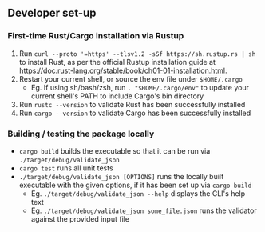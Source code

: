 ## Developer set-up

### First-time Rust/Cargo installation via Rustup

1. Run `curl --proto '=https' --tlsv1.2 -sSf https://sh.rustup.rs | sh` to install Rust, as per the official Rustup installation guide at https://doc.rust-lang.org/stable/book/ch01-01-installation.html.
2. Restart your current shell, or source the env file under `$HOME/.cargo`
   * Eg. If using sh/bash/zsh, run `. "$HOME/.cargo/env"` to update your current shell's PATH to include Cargo's bin directory
3. Run `rustc --version` to validate Rust has been successfully installed
4. Run `cargo --version` to validate Cargo has been successfully installed

### Building / testing the package locally

* `cargo build` builds the executable so that it can be run via `./target/debug/validate_json`
* `cargo test` runs all unit tests
* `./target/debug/validate_json [OPTIONS]` runs the locally built executable with the given options, if it has been set up via `cargo build`
  * Eg. `./target/debug/validate_json --help` displays the CLI's help text
  * Eg. `./target/debug/validate_json some_file.json` runs the validator against the provided input file

